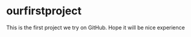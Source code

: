 ourfirstproject
===============

This is the first project we try on GitHub. Hope it will be nice experience 
